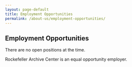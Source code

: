 ```yaml
---
layout: page-default
title: Employment Opportunities
permalink: /about-us/employment-opportunities/
---
```


## Employment Opportunities

There are no open positions at the time.

Rockefeller Archive Center is an equal opportunity employer.
